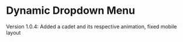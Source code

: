 # Dynamic Dropdown Menu

Version 1.0.4: Added a cadet and its respective animation, fixed mobile layout